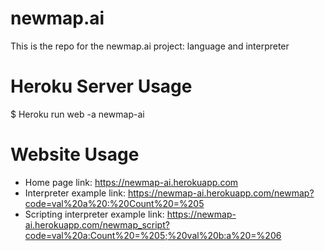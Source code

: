 # newmap.ai
This is the repo for the newmap.ai project: language and interpreter

# Heroku Server Usage
$ Heroku run web -a newmap-ai

# Website Usage
* Home page link: https://newmap-ai.herokuapp.com
* Interpreter example link: https://newmap-ai.herokuapp.com/newmap?code=val%20a%20:%20Count%20=%205
* Scripting interpreter example link: https://newmap-ai.herokuapp.com/newmap_script?code=val%20a:Count%20=%205;%20val%20b:a%20=%206
